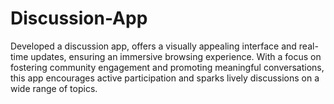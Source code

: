 # Discussion-App
Developed a discussion app, offers a visually appealing interface and real-time updates, ensuring an immersive browsing experience. With a focus on fostering community engagement and promoting meaningful conversations, this app encourages active participation and sparks lively discussions on a wide range of topics.
